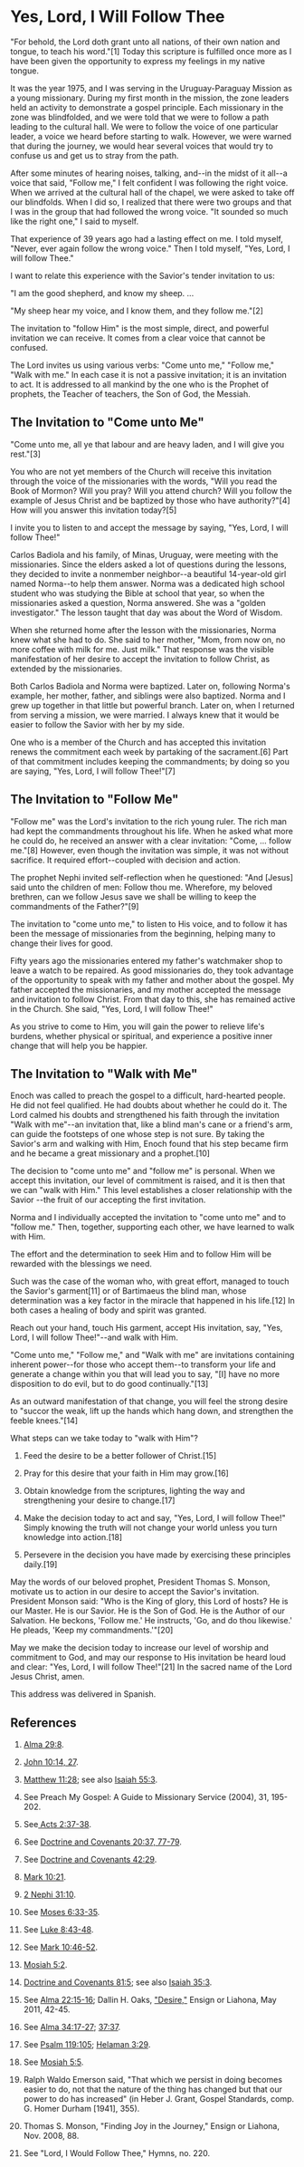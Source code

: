 # Yes, Lord, I Will Follow Thee

"For behold, the Lord doth grant unto all nations, of their own nation and
tongue, to teach his word."[1] Today this scripture is fulfilled once more as
I have been given the opportunity to express my feelings in my native tongue.

It was the year 1975, and I was serving in the Uruguay-Paraguay Mission as a
young missionary. During my first month in the mission, the zone leaders held
an activity to demonstrate a gospel principle. Each missionary in the zone was
blindfolded, and we were told that we were to follow a path leading to the
cultural hall. We were to follow the voice of one particular leader, a voice
we heard before starting to walk. However, we were warned that during the
journey, we would hear several voices that would try to confuse us and get us
to stray from the path.

After some minutes of hearing noises, talking, and--in the midst of it all--a
voice that said, "Follow me," I felt confident I was following the right
voice. When we arrived at the cultural hall of the chapel, we were asked to
take off our blindfolds. When I did so, I realized that there were two groups
and that I was in the group that had followed the wrong voice. "It sounded so
much like the right one," I said to myself.

That experience of 39 years ago had a lasting effect on me. I told myself,
"Never, ever again follow the wrong voice." Then I told myself, "Yes, Lord, I
will follow Thee."

I want to relate this experience with the Savior's tender invitation to us:

"I am the good shepherd, and know my sheep. ...

"My sheep hear my voice, and I know them, and they follow me."[2]

The invitation to "follow Him" is the most simple, direct, and powerful
invitation we can receive. It comes from a clear voice that cannot be
confused.

The Lord invites us using various verbs: "Come unto me," "Follow me," "Walk
with me." In each case it is not a passive invitation; it is an invitation to
act. It is addressed to all mankind by the one who is the Prophet of prophets,
the Teacher of teachers, the Son of God, the Messiah.

## The Invitation to "Come unto Me"

"Come unto me, all ye that labour and are heavy laden, and I will give you
rest."[3]

You who are not yet members of the Church will receive this invitation through
the voice of the missionaries with the words, "Will you read the Book of
Mormon? Will you pray? Will you attend church? Will you follow the example of
Jesus Christ and be baptized by those who have authority?"[4] How will you
answer this invitation today?[5]

I invite you to listen to and accept the message by saying, "Yes, Lord, I will
follow Thee!"

Carlos Badiola and his family, of Minas, Uruguay, were meeting with the
missionaries. Since the elders asked a lot of questions during the lessons,
they decided to invite a nonmember neighbor--a beautiful 14-year-old girl
named Norma--to help them answer. Norma was a dedicated high school student
who was studying the Bible at school that year, so when the missionaries asked
a question, Norma answered. She was a "golden investigator." The lesson taught
that day was about the Word of Wisdom.

When she returned home after the lesson with the missionaries, Norma knew what
she had to do. She said to her mother, "Mom, from now on, no more coffee with
milk for me. Just milk." That response was the visible manifestation of her
desire to accept the invitation to follow Christ, as extended by the
missionaries.

Both Carlos Badiola and Norma were baptized. Later on, following Norma's
example, her mother, father, and siblings were also baptized. Norma and I grew
up together in that little but powerful branch. Later on, when I returned from
serving a mission, we were married. I always knew that it would be easier to
follow the Savior with her by my side.

One who is a member of the Church and has accepted this invitation renews the
commitment each week by partaking of the sacrament.[6] Part of that commitment
includes keeping the commandments; by doing so you are saying, "Yes, Lord, I
will follow Thee!"[7]

## The Invitation to "Follow Me"

"Follow me" was the Lord's invitation to the rich young ruler. The rich man
had kept the commandments throughout his life. When he asked what more he
could do, he received an answer with a clear invitation: "Come, ... follow
me."[8] However, even though the invitation was simple, it was not without
sacrifice. It required effort--coupled with decision and action.

The prophet Nephi invited self-reflection when he questioned: "And [Jesus]
said unto the children of men: Follow thou me. Wherefore, my beloved brethren,
can we follow Jesus save we shall be willing to keep the commandments of the
Father?"[9]

The invitation to "come unto me," to listen to His voice, and to follow it has
been the message of missionaries from the beginning, helping many to change
their lives for good.

Fifty years ago the missionaries entered my father's watchmaker shop to leave
a watch to be repaired. As good missionaries do, they took advantage of the
opportunity to speak with my father and mother about the gospel. My father
accepted the missionaries, and my mother accepted the message and invitation
to follow Christ. From that day to this, she has remained active in the
Church. She said, "Yes, Lord, I will follow Thee!"

As you strive to come to Him, you will gain the power to relieve life's
burdens, whether physical or spiritual, and experience a positive inner change
that will help you be happier.

## The Invitation to "Walk with Me"

Enoch was called to preach the gospel to a difficult, hard-hearted people. He
did not feel qualified. He had doubts about whether he could do it. The Lord
calmed his doubts and strengthened his faith through the invitation "Walk with
me"--an invitation that, like a blind man's cane or a friend's arm, can guide
the footsteps of one whose step is not sure. By taking the Savior's arm and
walking with Him, Enoch found that his step became firm and he became a great
missionary and a prophet.[10]

The decision to "come unto me" and "follow me" is personal. When we accept
this invitation, our level of commitment is raised, and it is then that we can
"walk with Him." This level establishes a closer relationship with the Savior
--the fruit of our accepting the first invitation.

Norma and I individually accepted the invitation to "come unto me" and to
"follow me." Then, together, supporting each other, we have learned to walk
with Him.

The effort and the determination to seek Him and to follow Him will be
rewarded with the blessings we need.

Such was the case of the woman who, with great effort, managed to touch the
Savior's garment[11] or of Bartimaeus the blind man, whose determination was a
key factor in the miracle that happened in his life.[12] In both cases a
healing of body and spirit was granted.

Reach out your hand, touch His garment, accept His invitation, say, "Yes,
Lord, I will follow Thee!"--and walk with Him.

"Come unto me," "Follow me," and "Walk with me" are invitations containing
inherent power--for those who accept them--to transform your life and generate
a change within you that will lead you to say, "[I] have no more disposition
to do evil, but to do good continually."[13]

As an outward manifestation of that change, you will feel the strong desire to
"succor the weak, lift up the hands which hang down, and strengthen the feeble
knees."[14]

What steps can we take today to "walk with Him"?

  1. Feed the desire to be a better follower of Christ.[15]

  2. Pray for this desire that your faith in Him may grow.[16]

  3. Obtain knowledge from the scriptures, lighting the way and strengthening your desire to change.[17]

  4. Make the decision today to act and say, "Yes, Lord, I will follow Thee!" Simply knowing the truth will not change your world unless you turn knowledge into action.[18]

  5. Persevere in the decision you have made by exercising these principles daily.[19]

May the words of our beloved prophet, President Thomas S. Monson, motivate us
to action in our desire to accept the Savior's invitation. President Monson
said: "Who is the King of glory, this Lord of hosts? He is our Master. He is
our Savior. He is the Son of God. He is the Author of our Salvation. He
beckons, 'Follow me.' He instructs, 'Go, and do thou likewise.' He pleads,
'Keep my commandments.'"[20]

May we make the decision today to increase our level of worship and commitment
to God, and may our response to His invitation be heard loud and clear: "Yes,
Lord, I will follow Thee!"[21] In the sacred name of the Lord Jesus Christ,
amen.

This address was delivered in Spanish.

## References

  1. [Alma 29:8](https://www.lds.org/scriptures/bofm/alma/29.8?lang=eng#7).

  2. [John 10:14, 27](https://www.lds.org/scriptures/nt/john/10.14%2C27?lang=eng#13).

  3. [Matthew 11:28](https://www.lds.org/scriptures/nt/matt/11.28?lang=eng#27); see also [Isaiah 55:3](https://www.lds.org/scriptures/ot/isa/55.3?lang=eng#2).

  4. See Preach My Gospel: A Guide to Missionary Service (2004), 31, 195-202.

  5. See[ Acts 2:37-38](https://www.lds.org/scriptures/nt/acts/2.37-38?lang=eng#36).

  6. See [Doctrine and Covenants 20:37, 77-79](https://www.lds.org/scriptures/dc-testament/dc/20.37%2C77-79?lang=eng#36).

  7. See [Doctrine and Covenants 42:29](https://www.lds.org/scriptures/dc-testament/dc/42.29?lang=eng#28).

  8. [Mark 10:21](https://www.lds.org/scriptures/nt/mark/10.21?lang=eng#20).

  9. [2 Nephi 31:10](https://www.lds.org/scriptures/bofm/2-ne/31.10?lang=eng#9).

  10. See [Moses 6:33-35](https://www.lds.org/scriptures/pgp/moses/6.33-35?lang=eng#32).

  11. See [Luke 8:43-48](https://www.lds.org/scriptures/nt/luke/8.43-48?lang=eng#42).

  12. See [Mark 10:46-52](https://www.lds.org/scriptures/nt/mark/10.46-52?lang=eng#45).

  13. [Mosiah 5:2](https://www.lds.org/scriptures/bofm/mosiah/5.2?lang=eng#1).

  14. [Doctrine and Covenants 81:5](https://www.lds.org/scriptures/dc-testament/dc/81.5?lang=eng#4); see also [Isaiah 35:3](https://www.lds.org/scriptures/ot/isa/35.3?lang=eng#2).

  15. See [Alma 22:15-16](https://www.lds.org/scriptures/bofm/alma/22.15-16?lang=eng#14); Dallin H. Oaks, ["Desire,"](https://www.lds.org/liahona/2011/05/desire.p1?lang=eng) Ensign or Liahona, May 2011, 42-45.

  16. See [Alma 34:17-27](https://www.lds.org/scriptures/bofm/alma/34.17-27?lang=eng#16); [37:37](https://www.lds.org/scriptures/bofm/alma/37.37?lang=eng#36).

  17. See [Psalm 119:105](https://www.lds.org/scriptures/ot/ps/119.105?lang=eng#104); [Helaman 3:29](https://www.lds.org/scriptures/bofm/hel/3.29?lang=eng#28).

  18. See [Mosiah 5:5](https://www.lds.org/scriptures/bofm/mosiah/5.5?lang=eng#4).

  19. Ralph Waldo Emerson said, "That which we persist in doing becomes easier to do, not that the nature of the thing has changed but that our power to do has increased" (in Heber J. Grant, Gospel Standards, comp. G. Homer Durham [1941], 355).

  20. Thomas S. Monson, "Finding Joy in the Journey," Ensign or Liahona, Nov. 2008, 88.

  21. See "Lord, I Would Follow Thee," Hymns, no. 220.

